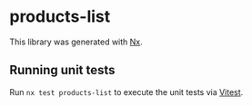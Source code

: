 # products-list

This library was generated with [Nx](https://nx.dev).

## Running unit tests

Run `nx test products-list` to execute the unit tests via [Vitest](https://vitest.dev/).
